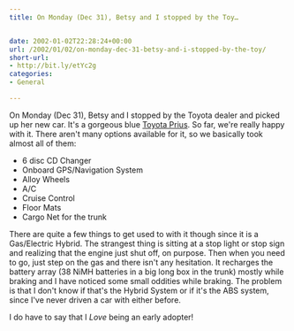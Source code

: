 ```yaml
---
title: On Monday (Dec 31), Betsy and I stopped by the Toy…


date: 2002-01-02T22:28:24+00:00
url: /2002/01/02/on-monday-dec-31-betsy-and-i-stopped-by-the-toy/
short-url:
- http://bit.ly/etYc2g
categories:
- General

---
```

On Monday (Dec 31), Betsy and I stopped by the Toyota dealer and picked up her new car. It's a gorgeous blue [Toyota Prius](http://prius.toyota.com). So far, we're really happy with it. There aren't many options available for it, so we basically took almost all of them:

 - 6 disc CD Changer
 - Onboard GPS/Navigation System
 - Alloy Wheels
 - A/C
 - Cruise Control
 - Floor Mats
 - Cargo Net for the trunk

There are quite a few things to get used to with it though since it is a Gas/Electric Hybrid. The strangest thing is sitting at a stop light or stop sign and realizing that the engine just shut off, on purpose. Then when you need to go, just step on the gas and there isn't any hesitation. It recharges the battery array (38 NiMH batteries in a big long box in the trunk) mostly while braking and I have noticed some small oddities while braking. The problem is that I don't know if that's the Hybrid System or if it's the ABS system, since I've never driven a car with either before.

I do have to say that I _Love_ being an early adopter!